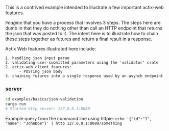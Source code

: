 This is a contrived example intended to illustrate a few important actix-web features.

*Imagine* that you have a process that involves 3 steps. The steps here
are dumb in that they do nothing other than call an HTTP endpoint that
returns the json that was posted to it. The intent here is to illustrate
how to chain these steps together as futures and return a final result
in a response.

Actix Web features illustrated here include:

    1. handling json input param
    2. validating user-submitted parameters using the 'validator' crate
    2. actix-web client features:
          - POSTing json body
    3. chaining futures into a single response used by an asynch endpoint


### server

```bash
cd examples/basics/json-validation
cargo run
# Started http server: 127.0.0.1:8080
```

Example query from the command line using httpie:
	```echo '{"id":"1", "name": "JohnDoe"}' | http 127.0.0.1:8080/something```
